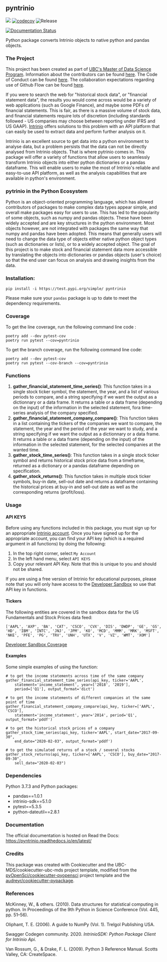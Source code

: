 ## pyntrinio 

![](https://github.com/UBC-MDS/pyntrinio/workflows/build/badge.svg) [![codecov](https://codecov.io/gh/UBC-MDS/pyntrinio/branch/master/graph/badge.svg)](https://codecov.io/gh/UBC-MDS/pyntrinio) ![Release](https://github.com/UBC-MDS/pyntrinio/workflows/Release/badge.svg)

[![Documentation Status](https://readthedocs.org/projects/pyntrinio/badge/?version=latest)](https://pyntrinio.readthedocs.io/en/latest/?badge=latest)

Python package converts Intrinio objects to native python and pandas objects.

### The Project
This project has been created as part of [UBC's Master of Data Science Program](https://masterdatascience.ubc.ca/). Information about the contributors can be found [here](CONTRIBUTORS.md). The Code of Conduct can be found [here](CONDUCT.md). The collaboration expectations regarding use of Github Flow can be found [here](CONTRIBUTING.md).

If you were to search the web for "historical stock data", or "financial statement data", the results you would come across would be a variety of web applications (such as Google Finance), and maybe some PDFs of financial statements. This is fair, as there is a massive volume of stock data, and financial statements require lots of discretion (including standards followed - US companies may choose between reporting under IFRS and US GAAP). [Intrinio](https://intrinio.com/) offers solutions to this problem with an API platform that can easily be used to extract data and perform further analysis on it.

Intrinio is an excellent source to get data into a python environment to analyse data, but a problem persists that the data can not be directly analysed from Intrinio objects. That is where pytrinio comes in. This package will offer a variety of functions that allow users to seamlessly transform Intrinio objects into either python dictionaries or a pandas dataframe. This will enable users to make the most of Intrinio's reliable and easy-to-use API platform, as well as the analysis capabilities that are available in python's environment.

### pytrinio in the Python Ecosystem
Python is an object-oriented programming language, which has allowed contributors of packages to make complex data types appear simple, and overall make packages easy for users to use. This has led to the popularity of some objects, such as numpy and pandas objects. These have been widely accepted and are key structures in the python environment. Most objects however, are not integrated with packages the same way that numpy and pandas have been adopted. This means that generally users will need to change the data type of objects either native python object types (such as dictionaries or lists), or to a widely accepted object. The goal of this project is to make stock and financial statement data more accessible by translating the objects into dictionaries or pandas objects (user's choice) so that the end user can focus on analysis and drawing insights from the data.

### Installation:

```
pip install -i https://test.pypi.org/simple/ pyntrinio
```  
Please make sure your `pandas` package is up to date to meet the dependency requirements. 

### Coverage

To get the line coverage, run the following command line code :

```{}
poetry add --dev pytest-cov
poetry run pytest --cov=pyntrinio
```


To get the branch coverage, run the following command line code:

```{}
poetry add --dev pytest-cov
poetry run pytest --cov-branch --cov=pyntrinio
```

### Functions
1. **gather_financial_statement_time_series()**: This function takes in a single stock ticker symbol, the statement, the year, and a list of various periods to compare, and a string specifying if we want the output as a dictionnary or a data frame. It returns a table or a data frame (depending on the input) of the information in the selected statement, fora time-series analysis of the company specified.
2. **gather_financial_statement_company_compare()**: This function takes in a list containing the tickers of the companies we want to compare, the statement, the year and the period of the year we want to study, and a string specifying if we want the output as a dictionnary or a data frame. It returns a table or a data frame (depending on the input) of the information in the selected statement, for the selected companies at the wanted time. 
3. **gather_stock_time_series()**: This function takes in a single stock ticker symbol and returns historical stock price data from a timeframe, returned as a dictionary or a pandas dataframe depending on specification.
4. **gather_stock_returns()**: This function takes in multiple stock ticker symbols, buy-in date, sell-out date and returns a dataframe containing the historical prices at buy-in and sell-out date as well as the corresponding returns (profit/loss).

### Usage

#### API KEYS
Before using any functions included in this package, you must sign up for an appropriate [Intrinio account](https://intrinio.com/). Once you have signed up for the appropriate account, you can find your API key (which is a required argument in all functions) by doing the following:

1. In the top right corner, select `My Account`
2. In the left hand menu, select `API KEYS`
3. Copy your relevant API Key. Note that this is unique to you and should not be shared.

If you are using a free version of Intrinio for educational purposes, please note that you will only have access to the [Developer Sandbox](https://product.intrinio.com/developer-sandbox) so use that API key in functions.

#### Tickers
The following entities are covered in the sandbox data for the US Fundamentals and Stock Prices data feed:  
```
['AAPL', 'AXP', 'BA', 'CAT', 'CSCO', 'CVX', 'DIS', 'DWDP', 'GE', 'GS', 'HD', 'IBM', 'INTC', 'JNJ', 'JPM', 'KO', 'MCD', 'MMM', 'MRK', 'MSFT', 'NKE', 'PFE', 'PG', 'TRV', 'UNH', 'UTX', 'V', 'VZ', 'WMT', 'XOM']
```
[Developer Sandbox Coverage](https://product.intrinio.com/developer-sandbox/coverage/us-fundamentals-financials-metrics-ratios-stock-prices)  

#### Examples
Some simple examples of using the function:  
```{python}
# to get the income statements across time of the same company  
gather_financial_statement_time_series(api_key, ticker='AAPL',
    statement='income_statement', year=['2018', '2019'], 
    period=['Q1'], output_format='dict')  

# to get the income statements of different companies at the same point of time  
gather_financial_statement_company_compare(api_key, ticker=['AAPL', 'CSCO'],
    statement='income_statement', year='2014', period='Q1', output_format='pddf')

# to get the historical stock prices of a company
gather_stock_time_series(api_key, ticker='AAPL', start_date="2017-09-30", 
    end_date="2020-02-03", output_format='pddf')  

# to get the simulated returns of a stock / several stocks
gather_stock_returns(api_key, ticker=['AAPL', 'CSCO'], buy_date="2017-09-30", 
    sell_date="2020-02-03")
```  

### Dependencies

Python 3.7.3 and Python packages:

- pandas==1.0.1
- intrinio-sdk==5.1.0
- pytest==5.3.5
- python-dateutil==2.8.1

### Documentation
The official documentation is hosted on Read the Docs: <https://pyntrinio.readthedocs.io/en/latest/>

### Credits
This package was created with Cookiecutter and the UBC-MDS/cookiecutter-ubc-mds project template, modified from the [pyOpenSci/cookiecutter-pyopensci](https://github.com/pyOpenSci/cookiecutter-pyopensci) project template and the [audreyr/cookiecutter-pypackage](https://github.com/audreyr/cookiecutter-pypackage).

### References

McKinney, W., & others. (2010). Data structures for statistical computing in python. In Proceedings of the 9th Python in Science Conference (Vol. 445, pp. 51–56).

Oliphant, T. E. (2006). A guide to NumPy (Vol. 1). Trelgol Publishing USA.

Swagger Codegen community. 2020. *IntrinioSDK: Python Package Client for
Intrinio Api*.

Van Rossum, G., & Drake, F. L. (2009). Python 3 Reference Manual. Scotts Valley, CA: CreateSpace.
